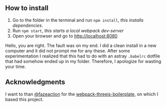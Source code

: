 ## How to install

1. Go to the folder in the terminal and run `npm install`, _this installs dependencies_.
2. Run `npm start`, _this starts a local webpack dev-server_
3. Open your browser and go to <http://localhost:8080>

Hello, you are right. The fault was on my end. I did a clean install in a new computer and it did not prompt me for any these. After some experimentation I realized that this had to do with an astray `.babelrc` dotfile that had somehow ended up in my folder. Therefore, I apologize for wasting your time.  

## Acknowledgments

I want to than [@fazeaction](https://github.com/fazeaction/) for the [webpack-threejs-boilerplate](https://github.com/fazeaction/webpack-threejs-boilerplate), on which I based this project.

